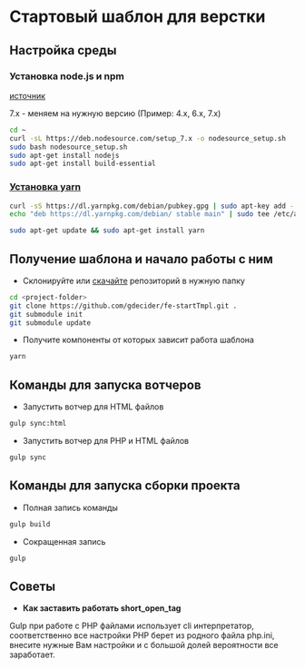# Стартовый шаблон для верстки

## Настройка среды 

### Установка node.js и npm

[источник](https://www.digitalocean.com/community/tutorials/node-js-ubuntu-16-04-ru)

7.x - меняем на нужную версию (Пример: 4.x, 6.x, 7.x)

``` bash
cd ~
curl -sL https://deb.nodesource.com/setup_7.x -o nodesource_setup.sh
sudo bash nodesource_setup.sh
sudo apt-get install nodejs
sudo apt-get install build-essential
```

### [Установка yarn](https://yarnpkg.com/lang/en/docs/install/)

```bash
curl -sS https://dl.yarnpkg.com/debian/pubkey.gpg | sudo apt-key add -
echo "deb https://dl.yarnpkg.com/debian/ stable main" | sudo tee /etc/apt/sources.list.d/yarn.list

sudo apt-get update && sudo apt-get install yarn
```

## Получение шаблона и начало работы с ним

* Склонируйте или [скачайте](https://github.com/gdecider/fe-startTmpl/archive/master.zip) репозиторий в нужную папку

```bash
cd <project-folder>
git clone https://github.com/gdecider/fe-startTmpl.git .
git submodule init
git submodule update
```

* Получите компоненты от которых зависит работа шаблона

```bash
yarn
```

## Команды для запуска вотчеров

* Запустить вотчер для HTML файлов

```bash
gulp sync:html
```

* Запустить вотчер для PHP и HTML файлов

```bash
gulp sync
```

## Команды для запуска сборки проекта

* Полная запись команды

```bash
gulp build
```

* Сокращенная запись

```bash
gulp
```

 ## Советы

 * **Как заставить работать short_open_tag**

 Gulp при работе с PHP файлами использует cli интерпретатор, соответственно все настройки PHP берет из родного файла php.ini, внесите нужные Вам настройки и с большой долей вероятности все заработает.
